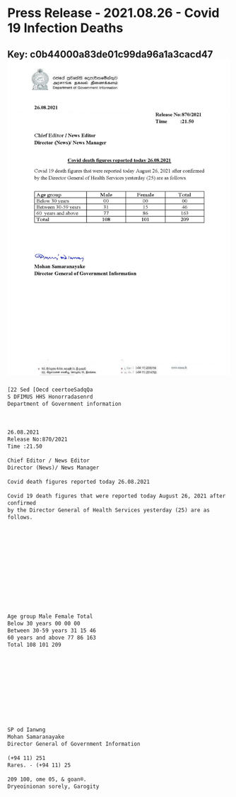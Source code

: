 # Press Release - 2021.08.26  - Covid 19 Infection Deaths 
Key: c0b44000a83de01c99da96a1a3cacd47 
![img](img/c0b44000a83de01c99da96a1a3cacd47.jpg)
---
```
[22 Sed [Oecd ceertoeSadqQa
S DFIMUS HHS Honorradasenrd
Department of Government information

 

26.08.2021
Release No:870/2021
Time :21.50

Chief Editor / News Editor
Director (News)/ News Manager

Covid death figures reported today 26.08.2021

Covid 19 death figures that were reported today August 26, 2021 after confirmed
by the Director General of Health Services yesterday (25) are as follows.

 

 

 

 

 

 

Age group Male Female Total
Below 30 years 00 00 00
Between 30-59 years 31 15 46
60 years and above 77 86 163
Total 108 101 209

 

 

 

 

 

SP od Ianwng
Mohan Samaranayake
Director General of Government Information

(+94 11) 251
Rares. - (+94 11) 25

209 100, ome 05, & goan®.
Dryeoinionan sorely, Garogity

      

```
